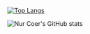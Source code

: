 

[![Top Langs](https://github-readme-stats.vercel.app/api/top-langs/?username=nurcoer&layout=compact)](https://github.com/anuraghazra/github-readme-stats)

![Nur Coer's GitHub stats](https://github-readme-stats.vercel.app/api?username=nurcoer&show_icons=true&theme=tokyonight)
